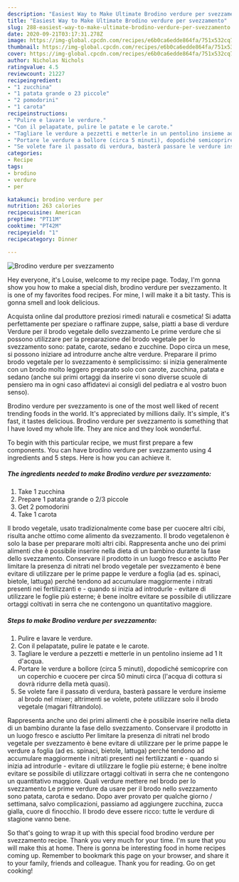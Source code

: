```yaml
---
description: "Easiest Way to Make Ultimate Brodino verdure per svezzamento"
title: "Easiest Way to Make Ultimate Brodino verdure per svezzamento"
slug: 288-easiest-way-to-make-ultimate-brodino-verdure-per-svezzamento
date: 2020-09-21T03:17:31.278Z
image: https://img-global.cpcdn.com/recipes/e6b0ca6edde864fa/751x532cq70/brodino-verdure-per-svezzamento-recipe-main-photo.jpg
thumbnail: https://img-global.cpcdn.com/recipes/e6b0ca6edde864fa/751x532cq70/brodino-verdure-per-svezzamento-recipe-main-photo.jpg
cover: https://img-global.cpcdn.com/recipes/e6b0ca6edde864fa/751x532cq70/brodino-verdure-per-svezzamento-recipe-main-photo.jpg
author: Nicholas Nichols
ratingvalue: 4.5
reviewcount: 21227
recipeingredient:
- "1 zucchina"
- "1 patata grande o 23 piccole"
- "2 pomodorini"
- "1 carota"
recipeinstructions:
- "Pulire e lavare le verdure."
- "Con il pelapatate, pulire le patate e le carote."
- "Tagliare le verdure a pezzetti e metterle in un pentolino insieme ad 1 lt d&#39;acqua."
- "Portare le verdure a bollore (circa 5 minuti), dopodiché semicoprire con un coperchio e cuocere per circa 50 minuti circa (l&#39;acqua di cottura si dovrà ridurre della metà quasi)."
- "Se volete fare il passato di verdura, basterà passare le verdure insieme al brodo nel mixer; altrimenti se volete, potete utilizzare solo il brodo vegetale (magari filtrandolo)."
categories:
- Recipe
tags:
- brodino
- verdure
- per

katakunci: brodino verdure per 
nutrition: 263 calories
recipecuisine: American
preptime: "PT11M"
cooktime: "PT42M"
recipeyield: "1"
recipecategory: Dinner

---
```



![Brodino verdure per svezzamento](https://img-global.cpcdn.com/recipes/e6b0ca6edde864fa/751x532cq70/brodino-verdure-per-svezzamento-recipe-main-photo.jpg)

Hey everyone, it's Louise, welcome to my recipe page. Today, I'm gonna show you how to make a special dish, brodino verdure per svezzamento. It is one of my favorites food recipes. For mine, I will make it a bit tasty. This is gonna smell and look delicious.

Acquista online dal produttore preziosi rimedi naturali e cosmetica! Si adatta perfettamente per speziare o raffinare zuppe, salse, piatti a base di verdure Verdure per il brodo vegetale dello svezzamento Le prime verdure che si possono utilizzare per la preparazione del brodo vegetale per lo svezzamento sono: patate, carote, sedano e zucchine. Dopo circa un mese, si possono iniziare ad introdurre anche altre verdure. Preparare il primo brodo vegetale per lo svezzamento è semplicissimo: si inizia generalmente con un brodo molto leggero preparato solo con carote, zucchina, patata e sedano (anche sui primi ortaggi da inserire vi sono diverse scuole di pensiero ma in ogni caso affidatevi ai consigli del pediatra e al vostro buon senso).

Brodino verdure per svezzamento is one of the most well liked of recent trending foods in the world. It's appreciated by millions daily. It's simple, it's fast, it tastes delicious. Brodino verdure per svezzamento is something that I have loved my whole life. They are nice and they look wonderful.


To begin with this particular recipe, we must first prepare a few components. You can have brodino verdure per svezzamento using 4 ingredients and 5 steps. Here is how you can achieve it.

<!--inarticleads1-->

##### The ingredients needed to make Brodino verdure per svezzamento:

1. Take 1 zucchina
1. Prepare 1 patata grande o 2/3 piccole
1. Get 2 pomodorini
1. Take 1 carota


Il brodo vegetale, usato tradizionalmente come base per cuocere altri cibi, risulta anche ottimo come alimento da svezzamento. Il brodo vegetalenon è solo la base per preparare molti altri cibi. Rappresenta anche uno dei primi alimenti che è possibile inserire nella dieta di un bambino durante la fase dello svezzamento. Conservare il prodotto in un luogo fresco e asciutto Per limitare la presenza di nitrati nel brodo vegetale per svezzamento è bene evitare di utilizzare per le prime pappe le verdure a foglia (ad es. spinaci, bietole, lattuga) perché tendono ad accumulare maggiormente i nitrati presenti nei fertilizzanti e - quando si inizia ad introdurle - evitare di utilizzare le foglie più esterne; è bene inoltre evitare se possibile di utilizzare ortaggi coltivati in serra che ne contengono un quantitativo maggiore. 

<!--inarticleads2-->

##### Steps to make Brodino verdure per svezzamento:

1. Pulire e lavare le verdure.
1. Con il pelapatate, pulire le patate e le carote.
1. Tagliare le verdure a pezzetti e metterle in un pentolino insieme ad 1 lt d&#39;acqua.
1. Portare le verdure a bollore (circa 5 minuti), dopodiché semicoprire con un coperchio e cuocere per circa 50 minuti circa (l&#39;acqua di cottura si dovrà ridurre della metà quasi).
1. Se volete fare il passato di verdura, basterà passare le verdure insieme al brodo nel mixer; altrimenti se volete, potete utilizzare solo il brodo vegetale (magari filtrandolo).


Rappresenta anche uno dei primi alimenti che è possibile inserire nella dieta di un bambino durante la fase dello svezzamento. Conservare il prodotto in un luogo fresco e asciutto Per limitare la presenza di nitrati nel brodo vegetale per svezzamento è bene evitare di utilizzare per le prime pappe le verdure a foglia (ad es. spinaci, bietole, lattuga) perché tendono ad accumulare maggiormente i nitrati presenti nei fertilizzanti e - quando si inizia ad introdurle - evitare di utilizzare le foglie più esterne; è bene inoltre evitare se possibile di utilizzare ortaggi coltivati in serra che ne contengono un quantitativo maggiore. Quali verdure mettere nel brodo per lo svezzamento Le prime verdure da usare per il brodo nello svezzamento sono patata, carota e sedano. Dopo aver provato per qualche giorno / settimana, salvo complicazioni, passiamo ad aggiungere zucchina, zucca gialla, cuore di finocchio. Il brodo deve essere ricco: tutte le verdure di stagione vanno bene. 

So that's going to wrap it up with this special food brodino verdure per svezzamento recipe. Thank you very much for your time. I'm sure that you will make this at home. There is gonna be interesting food in home recipes coming up. Remember to bookmark this page on your browser, and share it to your family, friends and colleague. Thank you for reading. Go on get cooking!
